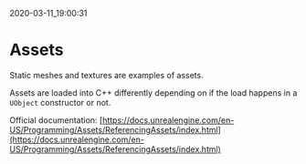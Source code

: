 2020-03-11_19:00:31

# Assets
Static meshes and textures are examples of assets.

Assets are loaded into C++ differently depending on if the load happens in a `UObject` constructor or not.



Official documentation: [https://docs.unrealengine.com/en-US/Programming/Assets/ReferencingAssets/index.html](https://docs.unrealengine.com/en-US/Programming/Assets/ReferencingAssets/index.html)